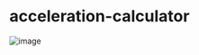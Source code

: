 # acceleration-calculator


![image](https://github.com/najmi9/acceleration-calculator/assets/61061620/4e398d98-6b6d-4c41-8c49-dc4ef63c33b1)
